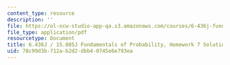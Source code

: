 ```yaml
---
content_type: resource
description: ''
file: https://ol-ocw-studio-app-qa.s3.amazonaws.com/courses/6-436j-fundamentals-of-probability-fall-2018/78c99d3b712ab2d2dbb40745e6e793ea_MIT6_436JF18_hw7solutions.pdf
file_type: application/pdf
resourcetype: Document
title: 6.436J / 15.085J Fundamentals of Probability, Homework 7 Solutions
uid: 78c99d3b-712a-b2d2-dbb4-0745e6e793ea
---
```


